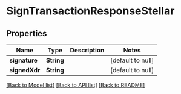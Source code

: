 # SignTransactionResponseStellar

## Properties

| Name          | Type       | Description | Notes             |
| ------------- | ---------- | ----------- | ----------------- |
| **signature** | **String** |             | [default to null] |
| **signedXdr** | **String** |             | [default to null] |

[[Back to Model list]](../README.md#documentation-for-models) [[Back to API list]](../README.md#documentation-for-api-endpoints) [[Back to README]](../README.md)
